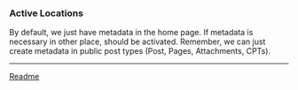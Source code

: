 ### Active Locations

By default, we just have metadata in the home page. If metadata is necessary in other place, should be activated. Remember, we can just create metadata in public post types (Post, Pages, Attachments, CPTs).


---

[Readme](//Readme.md)
